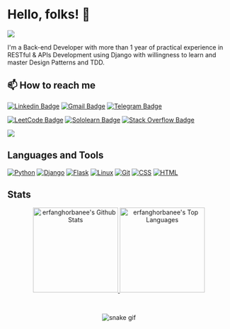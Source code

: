 # Hello, folks! 👋
<img src="https://media.giphy.com/media/3oKIPnAiaMCws8nOsE/giphy.gif" />

I'm a Back-end Developer with more than 1 year of practical experience in RESTful & APIs
Development using Django with willingness to learn and master Design Patterns and TDD.


## 📫 How to reach me
[![Linkedin Badge](https://img.shields.io/badge/LinkedIn-0077B5?style=for-the-badge&logo=linkedin&logoColor=white)](https://www.linkedin.com/in/alireza-ghorbani98/)
[![Gmail Badge](https://img.shields.io/badge/Gmail-D14836?style=for-the-badge&logo=gmail&logoColor=white)](mailto:erfanghorbanee@gmail.com)
[![Telegram Badge](https://img.shields.io/badge/-Telegram-1ca0f1?style=for-the-badge&labelColor=1ca0f1&logo=telegram&logoColor=white&link=https://t.me/Bookworm98)](https://t.me/Bookworm98)

[![LeetCode Badge](https://img.shields.io/badge/-LeetCode-FFA116?style=for-the-badge&logo=LeetCode&logoColor=black)](https://leetcode.com/erfanghorbanee/)
[![Sololearn Badge](https://img.shields.io/badge/-Sololearn-3a464b?style=for-the-badge&logo=Sololearn&logoColor=white)](https://www.sololearn.com/profile/11016307)
[![Stack Overflow Badge](https://img.shields.io/badge/Stack_Overflow-FE7A16?style=for-the-badge&logo=stack-overflow&logoColor=white)](https://stackoverflow.com/users/11102959/erfan-ghorbani)

<a href="https://www.codewars.com/users/erfanghorbanee"><img src="https://www.codewars.com/users/erfanghorbanee/badges/small"></a>



##  Languages and Tools

<p>
    <a href="#"><img alt="Python" src="https://img.shields.io/badge/Python-FFD43B?style=for-the-badge&logo=python&logoColor=blue"></a>
    <a href="#"><img alt="Django" src="https://img.shields.io/badge/Django-092E20?style=for-the-badge&logo=django&logoColor=green"></a>
    <a href="#"><img alt="Flask" src="https://img.shields.io/badge/Flask-000000?style=for-the-badge&logo=flask&logoColor=white"></a>
    <a href="#"><img alt="Linux" src="https://img.shields.io/badge/Linux-FCC624?style=for-the-badge&logo=linux&logoColor=black"></a>
    <a href="#"><img alt="Git" src="https://img.shields.io/badge/GIT-E44C30?style=for-the-badge&logo=git&logoColor=white"></a>
    <a href="#"><img alt="CSS" src="https://img.shields.io/badge/CSS3-1572B6?style=for-the-badge&logo=css3&logoColor=white"></a>
    <a href="#"><img alt="HTML" src="https://img.shields.io/badge/HTML5-E34F26?style=for-the-badge&logo=html5&logoColor=white"></a>
</p>


## Stats

<p align="center"> <!--- P tag to align contents -->
    <a href="https://github.com/erfanghorbanee">
      <img alt="erfanghorbanee's Github Stats" src="https://denvercoder1-github-readme-stats.vercel.app/api/?username=erfanghorbanee&show_icons=true&count_private=true&layout=compact&theme=gotham" height="192px"/>
    </a>
    <a href="https://github.com/erfanghorbanee"><img alt="erfanghorbanee's Top Languages" src="https://github-readme-stats.vercel.app/api/top-langs/?username=erfanghorbanee&langs_count=8&layout=compact&theme=gotham&hide=Jupyter%20Notebook" height="192px"/>
    </a>
  </p>

<br>
<p align="center">
  <img src="https://github.com/erfanghorbanee/erfanghorbanee/blob/output/github-contribution-grid-snake.gif" alt="snake gif" />
</p>
